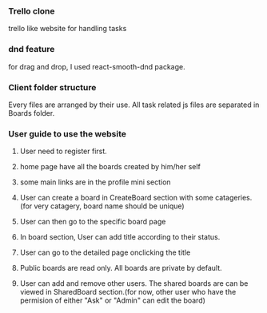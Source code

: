 ### Trello clone
trello like website for handling tasks

### dnd feature
for drag and drop, I used react-smooth-dnd package.

### Client folder structure
Every files are arranged by their use.
All task related js files are separated in Boards folder.

### User guide to use the website
1) User need to register first.

2) home page have all the boards created by him/her self

3) some main links are in the profile mini section

4) User can create a board in CreateBoard section with some catageries.
(for very catagery, board name should be unique)

5) User can then go to the specific board page

6) In board section, User can add title according to their status.

7) User can go to the detailed page onclicking the title

8) Public boards are read only. All boards are private by default.

9) User can add and remove other users. The shared boards are can be viewed 
in SharedBoard section.(for now, other user who have the permision of either "Ask" 
or "Admin" can edit the board)

